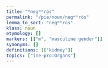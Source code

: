 ```yaml
---
title: "*negʷʰrós"
permalink: "/pie/noun/negʷʰrós"
lemma_to_sort: "negʷʰros"
klass: noun
etymology: []
markers: [["m", "masculine gender"]]
synonyms: []
definitions: [["kidney"]]
topics: ["ine-pro:Organs"]
---
```

